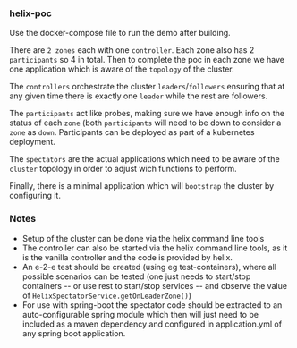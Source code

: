 ### helix-poc


Use the docker-compose file to run the demo after building. 

There are `2 zones` each with one `controller`. Each zone also has 2 `participants` so 4 in total. Then to complete the poc in each zone we have one application which is aware of the `topology` of the cluster. 


The `controllers` orchestrate the cluster `leaders`/`followers` ensuring that at any given time there is exactly one `leader` while the rest are followers. 

The `participants` act like probes, making sure we have enough info on the status of each `zone` (both `participants` will need to be down to consider a `zone` as `down`. Participants can be deployed as part of a kubernetes deployment.


The `spectators` are the actual applications which need to be aware of the `cluster` topology in order to adjust wich functions to perform.


Finally, there is a minimal application which will `bootstrap` the cluster by configuring it.

### Notes


 - Setup of the cluster can be done via the helix command line tools
 - The controller can also be started via the helix command line tools, as it is the vanilla controller and the code is provided by helix.
 - An e-2-e test should be created (using eg test-containers), where all possible scenarios can be tested (one just needs to start/stop containers -- or use rest to start/stop services -- and observe the value of `HelixSpectatorService.getOnLeaderZone()`)
 - For use with spring-boot the spectator code should be extracted to an auto-configurable spring module which then will just need to be included as a maven dependency and configured in application.yml of any spring boot application.
